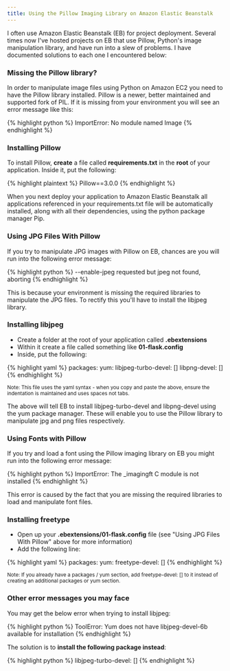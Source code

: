 ```yaml
---
title: Using the Pillow Imaging Library on Amazon Elastic Beanstalk
---
```


I often use Amazon Elastic Beanstalk (EB) for project deployment. Several times now I've hosted projects on EB that use Pillow, Python's image manipulation library, and have run into a slew of problems. I have documented solutions to each one I encountered below:

### Missing the Pillow library?

In order to manipulate image files using Python on Amazon EC2 you need to have the Pillow library installed. Pillow is a newer, better maintained and supported fork of PIL. If it is missing from your environment you will see an error message like this:

{% highlight python %}
ImportError: No module named Image
{% endhighlight %}

### Installing Pillow

To install Pillow, **create** a file called **requirements.txt** in the **root** of your application. Inside it, put the following:

{% highlight plaintext %}
Pillow==3.0.0
{% endhighlight %}

When you next deploy your application to Amazon Elastic Beanstalk all applications referenced in your requirements.txt file will be automatically installed, along with all their dependencies, using the python package manager Pip.

### Using JPG Files With Pillow

If you try to manipulate JPG images with Pillow on EB, chances are you will run into the following error message:

{% highlight python %}
--enable-jpeg requested but jpeg not found, aborting
{% endhighlight %}

This is because your environment is missing the required libraries to manipulate the JPG files. To rectify this you'll have to install the libjpeg library. 

### Installing libjpeg

 - Create a folder at the root of your application called **.ebextensions**
 - Within it create a file called something like **01-flask.config**
 - Inside, put the following:

<!-- Hack to fix code after list markdown bug -->

{% highlight yaml %}
packages:
  yum:
    libjpeg-turbo-devel: []
    libpng-devel: []
{% endhighlight %}

<small>Note: This file uses the yaml syntax - when you copy and paste the above, ensure the indentation is maintained and uses spaces not tabs.</small>

The above will tell EB to install libjpeg-turbo-devel and libpng-devel using the yum package manager. These will enable you to use the Pillow library to manipulate jpg and png files respectively.

### Using Fonts with Pillow

If you try and load a font using the Pillow imaging library on EB you might run into the following error message:

{% highlight python %}
ImportError: The _imagingft C module is not installed
{% endhighlight %}

This error is caused by the fact that you are missing the required libraries to load and manipulate font files.

### Installing freetype

 - Open up your **.ebextensions/01-flask.config** file (see "Using JPG Files With Pillow" above for more information) 
 - Add the following line:

<!-- Hack to fix code after list markdown bug -->

{% highlight yaml %}
packages:
  yum:
    freetype-devel: []
{% endhighlight %}

<small>Note: If you already have a packages / yum section, add freetype-devel: [] to it instead of creating an additional packages or yum section.</small>

### Other error messages you may face

You may get the below error when trying to install libjpeg:

{% highlight python %}
ToolError: Yum does not have libjpeg-devel-6b available for installation
{% endhighlight %}

The solution is to **install the following package instead**:

{% highlight python %}
libjpeg-turbo-devel: []
{% endhighlight %}
